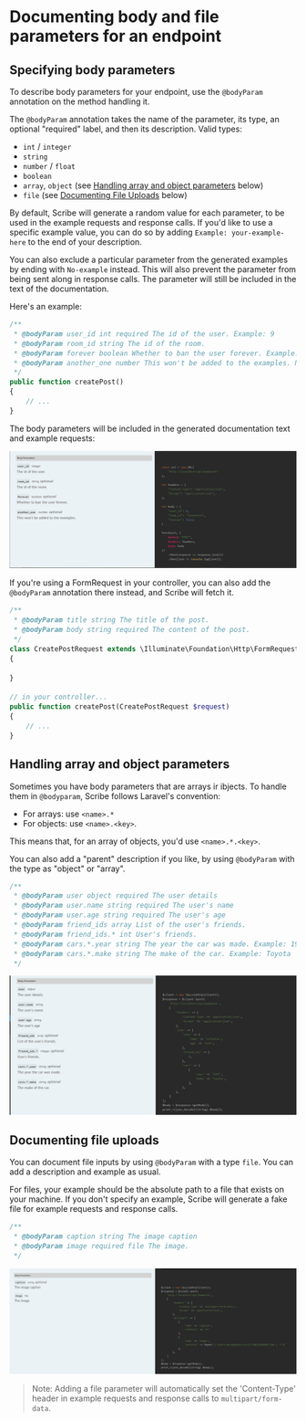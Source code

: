 # Documenting body and file parameters for an endpoint

## Specifying body parameters
To describe body parameters for your endpoint, use the `@bodyParam` annotation on the method handling it.

The `@bodyParam` annotation takes the name of the parameter, its type, an optional "required" label, and then its description. Valid types:
- `int` / `integer`
- `string`
- `number` / `float`
- `boolean`
- `array`, `object` (see [Handling array and object parameters](#handling-array-and-object-parameters) below)
- `file` (see [Documenting File Uploads](#documenting-file-uploads) below)

By default, Scribe will generate a random value for each parameter, to be used in the example requests and response calls. If you'd like to use a specific example value, you can do so by adding `Example: your-example-here` to the end of your description.

You can also exclude a particular parameter from the generated examples by ending with `No-example` instead. This will also prevent the parameter from being sent along in response calls. The parameter will still be included in the text of the documentation.

Here's an example:

```php
/**
 * @bodyParam user_id int required The id of the user. Example: 9
 * @bodyParam room_id string The id of the room.
 * @bodyParam forever boolean Whether to ban the user forever. Example: false
 * @bodyParam another_one number This won't be added to the examples. No-example
 */
public function createPost()
{
    // ...
}
```

The body parameters will be included in the generated documentation text and example requests:

![](images/endpoint-bodyparams-1.png)


If you're using a FormRequest in your controller, you can also add the `@bodyParam` annotation there instead, and Scribe will fetch it.

```php
/**
 * @bodyParam title string The title of the post.
 * @bodyParam body string required The content of the post.
 */
class CreatePostRequest extends \Illuminate\Foundation\Http\FormRequest
{

}

// in your controller...
public function createPost(CreatePostRequest $request)
{
    // ...
}
```

## Handling array and object parameters
Sometimes you have body parameters that are arrays ir ibjects. To handle them in `@bodyparam`, Scribe follows Laravel's convention:
- For arrays: use `<name>.*`
- For objects: use `<name>.<key>`.

This means that, for an array of objects, you'd use `<name>.*.<key>`.

You can also add a "parent" description if you like, by using `@bodyParam` with the type as "object" or "array".

```php
/**
 * @bodyParam user object required The user details
 * @bodyParam user.name string required The user's name
 * @bodyParam user.age string required The user's age
 * @bodyParam friend_ids array List of the user's friends.
 * @bodyParam friend_ids.* int User's friends.
 * @bodyParam cars.*.year string The year the car was made. Example: 1997
 * @bodyParam cars.*.make string The make of the car. Example: Toyota
 */
```

![](images/endpoint-bodyparams-2.png)


## Documenting file uploads
You can document file inputs by using `@bodyParam` with a type `file`. You can add a description and example as usual. 

For files, your example should be the absolute path to a file that exists on your machine. If you don't specify an example, Scribe will generate a fake file for example requests and response calls.

```php
/**
 * @bodyParam caption string The image caption
 * @bodyParam image required file The image.
 */
```

![](images/endpoint-bodyparams-3.png) 

> Note: Adding a file parameter will automatically set the 'Content-Type' header in example requests and response calls to `multipart/form-data`.
